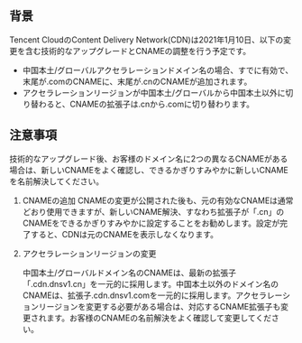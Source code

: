 ## 背景

Tencent CloudのContent Delivery Network(CDN)は2021年1月10日、以下の変更を含む技術的なアップグレードとCNAMEの調整を行う予定です。

- 中国本土/グローバルアクセラレーションドメイン名の場合、すでに有効で、末尾が.comのCNAMEに、末尾が.cnのCNAMEが追加されます。
- アクセラレーションリージョンが中国本土/グローバルから中国本土以外に切り替わると、CNAMEの拡張子は.cnから.comに切り替わります。

## 注意事項

技術的なアップグレード後、お客様のドメイン名に2つの異なるCNAMEがある場合は、新しいCNAMEをよく確認し、できるかぎりすみやかに新しいCNAMEを名前解決してください。

1. CNAMEの追加
   CNAMEの変更が公開された後も、元の有効なCNAMEは通常どおり使用できますが、新しいCNAME解決、すなわち拡張子が「.cn」のCNAMEをできるかぎりすみやかに設定することをお勧めします。設定が完了すると、CDNは元のCNAMEを表示しなくなります。

2. アクセラレーションリージョンの変更

   中国本土/グローバルドメイン名のCNAMEは、最新の拡張子「.cdn.dnsv1.cn」を一元的に採用します。中国本土以外のドメイン名のCNAMEは、拡張子.cdn.dnsv1.comを一元的に採用します。アクセラレーションリージョンを変更する必要がある場合は、対応するCNAME拡張子も変更されます。お客様のCNAMEの名前解決をよく確認して変更してください。

   

